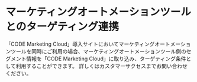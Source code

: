 # マーケティングオートメーションツールとのターゲティング連携

「CODE Marketing Cloud」導入サイトにおいてマーケティングオートメーションツールを同時にご利用の場合、マーケティングオートメーションツール側のセグメント情報を「CODE Marketing Cloud」に取り込み、ターゲティング条件として利用することができます。
詳しくはカスタマーサクセスまでお問い合わせください。
